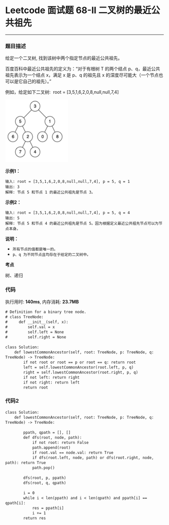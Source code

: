 # Leetcode 面试题 68-II 二叉树的最近公共祖先

***
### 题目描述

给定一个二叉树, 找到该树中两个指定节点的最近公共祖先。

百度百科中最近公共祖先的定义为：“对于有根树 T 的两个结点 p、q，最近公共祖先表示为一个结点 x，满足 x 是 p、q 的祖先且 x 的深度尽可能大（一个节点也可以是它自己的祖先）。”

例如，给定如下二叉树:  root = [3,5,1,6,2,0,8,null,null,7,4]


<img src="images/Interview_68-II.png" width="200" height="200">

**示例1：**

	输入: root = [3,5,1,6,2,0,8,null,null,7,4], p = 5, q = 1
	输出: 3
	解释: 节点 5 和节点 1 的最近公共祖先是节点 3。



**示例2：**

	输入: root = [3,5,1,6,2,0,8,null,null,7,4], p = 5, q = 4
	输出: 5
	解释: 节点 5 和节点 4 的最近公共祖先是节点 5。因为根据定义最近公共祖先节点可以为节点本身。

**说明：**

* `所有节点的值都是唯一的。`
* `p、q 为不同节点且均存在于给定的二叉树中。`


**考点**

树、递归


### 代码
执行用时: **140ms**, 内存消耗: **23.7MB**

```
# Definition for a binary tree node.
# class TreeNode:
#     def __init__(self, x):
#         self.val = x
#         self.left = None
#         self.right = None

class Solution:
    def lowestCommonAncestor(self, root: TreeNode, p: TreeNode, q: TreeNode) -> TreeNode:
        if not root or root == p or root == q: return root
        left = self.lowestCommonAncestor(root.left, p, q)
        right = self.lowestCommonAncestor(root.right, p, q)
        if not left: return right
        if not right: return left
        return root
```

### 代码2

```
class Solution:
    def lowestCommonAncestor(self, root: TreeNode, p: TreeNode, q: TreeNode) -> TreeNode:
        
        ppath, qpath = [], []
        def dfs(root, node, path):
            if not root: return False
            path.append(root)      
            if root.val == node.val: return True
            if dfs(root.left, node, path) or dfs(root.right, node, path): return True          
            path.pop()
        
        dfs(root, p, ppath)
        dfs(root, q, qpath)
        
        i = 0
        while i < len(ppath) and i < len(qpath) and ppath[i] == qpath[i]:
            res = ppath[i]
            i += 1
        return res
```




